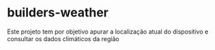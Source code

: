 # builders-weather
Este projeto tem por objetivo apurar a localização atual do dispositivo e consultar os dados climáticos da região
